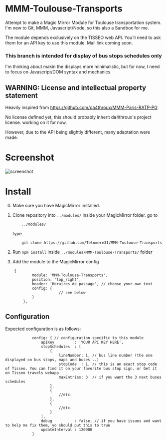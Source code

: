 # MMM-Toulouse-Transports
Attempt to make a Magic Mirror Module for Toulouse transportation system.
I'm new to Git, MMM, Javascript/Node, so this also a Sandbox for me.

The module depends exclusively on the TISSEO web API.
You'll need to ask them for an API key to use this module. Mail link coming soon.

### This branch is intended for display of bus stops schedules only

I'm thinking about makin the displays more minimalistic, but for now, I need to focus on Javascript/DOM syntax and mechanics.

## WARNING: License and intellectual property statement

Heavily inspired from https://github.com/da4throux/MMM-Paris-RATP-PG

No license defined yet, this should probably inherit da4throux's project license.
working on it for now.

However, due to the API being slightly different, many adaptation were made.

# Screenshot
![screenshot](https://github.com/Telomere31/MMM-Toulouse-Transports/blob/master/bus_schedules.png)

# Install

0. Make sure you have MagicMirror installed.
1. Clone repository into `../modules/` inside your MagicMirror folder.
	go to
	```
		../modules/
	```
	type
	```
		git clone https://github.com/Telomere31/MMM-Toulouse-Transports
	```

2. Run `npm install` inside `../modules/MMM-Toulouse-Transports/` folder
3. Add the module to the MagicMirror config
```
	{
	        module: 'MMM-Toulouse-Transports',
	        position: 'top_right',
	        header: 'Horaires de passage', // choose your own text
	        config: {
                        // see below
	        }
    	},
```

## Configuration
Expected configuration is as follows:

```
            config: { // configuration specific to this module
                apiKey         : 'YOUR API KEY HERE',
                stopSchedules  : [
                    {
                        lineNumber: 1, // bus line number (the one displayed on bus stops, maps and buses ..)
                        stopCode  : 1, // this is an exact stop code of Tisseo. You can find it on your favorite bus stop sign. or Get it on Tisseo travels webapp
                        maxEntries: 3  // if you want the 3 next buses schedules
                    },
                    {
                        //etc.
                    },
                    {
                        //etc.
                    }
                ],
                debug          : false, // if you have issues and want to help me fix them, yo should put this to true
                updateInterval : 120000
            }
```
